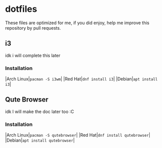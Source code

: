 # dotfiles

These files are optimized for me, if you did enjoy, help me improve this repository by pull requests.

## i3

idk i will complete this later

### Installation

|Arch Linux|`pacman -S i3wm`|
|Red Hat|`dnf install i3`|
|Debian|`apt install i3`|

## Qute Browser

idk I will make the doc later too :C

### Installation
|Arch Linux|`pacman -S qutebrowser`|
|Red Hat|`dnf install qutebrowser`|
|Debian|`apt install qutebrowser`|
